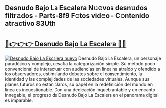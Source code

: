 ## Desnudo Bajo La Escalera N𝚞𝚎vos desn𝚞dos filtr𝚊dos - Parts-8f9 F𝚘tos vid𝚎o - C𝚘ntenido atr𝚊ctivo 83Uth

# <h2><a href="http://mb72alk.tromn.icu/?c=Desnudo+Bajo+La+Escalera">🔗👉👉👉 Desnudo Bajo La Escalera 🔗🔗</a></h2>

[![Desnudo Bajo La Escalera nuevo](https://i.imgur.com/pEAQMta.gif)](http://mb72alk.tromn.icu/?c=Desnudo+Bajo+La+Escalera)
Desnudo Bajo La Escalera, un personaje paradójico y complejo, desafía la categorización simple. Su método poco convencional de interactuar con audiencias en línea ha atraído y ofendido a los observadores, estimulando debates sobre el consentimiento, la identidad y las complejidades de las sociedades virtuales. Aunque sus planes futuros no están claros, su papel en la redefinición del mundo en línea es incuestionable. Con una dedicación inquebrantable y un encanto innegable, el progreso de Desnudo Bajo La Escalera en el panorama digital es imparable.
